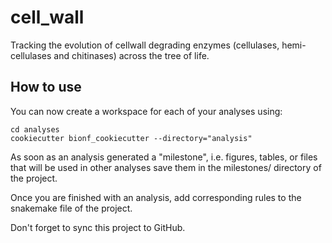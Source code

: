 # cell_wall

Tracking the evolution of cellwall degrading enzymes (cellulases, hemi-cellulases and chitinases) across the tree of life.

## How to use

You can now create a workspace for each of your analyses using:

```
cd analyses
cookiecutter bionf_cookiecutter --directory="analysis"
```

As soon as an analysis generated a "milestone", 
i.e. figures, tables, or files that will be used in other analyses
save them in the milestones/ directory of the project.

Once you are finished with an analysis, 
add corresponding rules to the snakemake file of the project.

Don't forget to sync this project to GitHub. 
